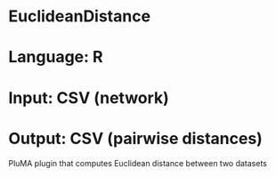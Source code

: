 # EuclideanDistance
# Language: R
# Input: CSV (network)
# Output: CSV (pairwise distances)
PluMA plugin that computes Euclidean distance between two datasets
